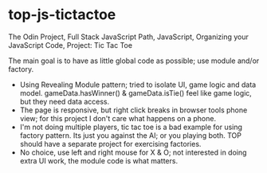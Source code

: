 # top-js-tictactoe
The Odin Project, Full Stack JavaScript Path, JavaScript, Organizing your JavaScript Code, Project: Tic Tac Toe


The main goal is to have as little global code as possible; use module and/or factory.

- Using Revealing Module pattern; tried to isolate UI, game logic and data model.  gameData.hasWinner() & gameData.isTie() feel like game logic, but they need data access.
- The page is responsive, but right click breaks in browser tools phone view; for this project I don't care what happens on a phone.
- I'm not doing multiple players, tic tac toe is a bad example for using factory pattern.  Its just you against the AI; or you playing both.  TOP should have a separate project for exercising factories.
- No choice, use left and right mouse for X & O; not interested in doing extra UI work, the module code is what matters.
